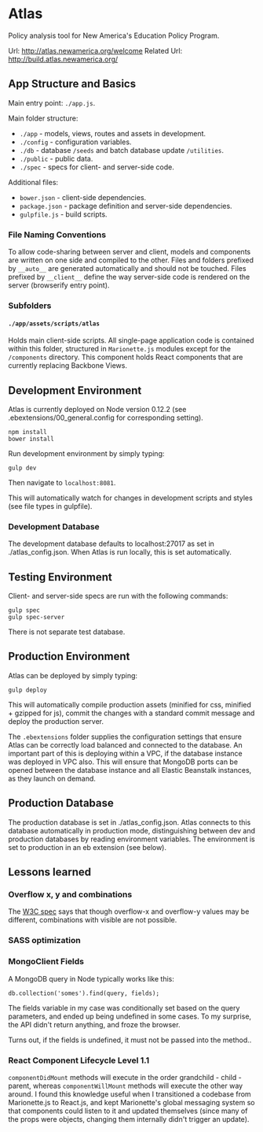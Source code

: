 # Atlas

Policy analysis tool for New America's Education Policy Program.

Url: http://atlas.newamerica.org/welcome
Related Url: http://build.atlas.newamerica.org/

## App Structure and Basics

Main entry point: ``./app.js``.

Main folder structure:
* ``./app`` - models, views, routes and assets in development.
* ``./config`` - configuration variables.
* ``./db`` - database ``/seeds`` and batch database update ``/utilities``.
* ``./public`` - public data.
* ``./spec`` - specs for client- and server-side code.

Additional files:
* ``bower.json`` - client-side dependencies.
* ``package.json`` - package definition and server-side dependencies.
* ``gulpfile.js`` - build scripts.

### File Naming Conventions

To allow code-sharing between server and client, models and components are written on one side and compiled to the other. Files and folders prefixed by ``__auto__`` are generated automatically and should not be touched. Files prefixed by ``__client__`` define the way server-side code is rendered on the server (browserify entry point).

### Subfolders

#### ``./app/assets/scripts/atlas``

Holds main client-side scripts. All single-page application code is contained within this folder, structured in ``Marionette.js`` modules except for the ``/components`` directory. This component holds React components that are currently replacing Backbone Views.

## Development Environment

Atlas is currently deployed on Node version 0.12.2 (see .ebextensions/00_general.config for corresponding setting).

	npm install
	bower install

Run development environment by simply typing:

	gulp dev

Then navigate to ``localhost:8081``.

This will automatically watch for changes in development scripts and styles (see file types in gulpfile).

### Development Database

The development database defaults to localhost:27017 as set in ./atlas_config.json. When Atlas is run locally, this is set automatically.

## Testing Environment

Client- and server-side specs are run with the following commands:

	gulp spec
	gulp spec-server

There is not separate test database.

## Production Environment

Atlas can be deployed by simply typing:

	gulp deploy

This will automatically compile production assets (minified for css, minified + gzipped for js), commit the changes with a standard commit message and deploy the production server.

The ``.ebextensions`` folder supplies the configuration settings that ensure Atlas can be correctly load balanced and connected to the database. An important part of this is deploying within a VPC, if the database instance was deployed in VPC also. This will ensure that MongoDB ports can be opened between the database instance and all Elastic Beanstalk instances, as they launch on demand.

## Production Database

The production database is set in ./atlas_config.json. Atlas connects to this database automatically in production mode, distinguishing between dev and production databases by reading environment variables. The environment is set to production in an eb extension (see below).

## Lessons learned

### Overflow x, y and combinations

The [W3C spec](http://www.w3.org/TR/css3-box/#overflow-x) says that though overflow-x and overflow-y values may be different, combinations with visible are not possible.

### SASS optimization

### MongoClient Fields

A MongoDB query in Node typically works like this:

	db.collection('somes').find(query, fields);

The fields variable in my case was conditionally set based on the query parameters, and ended up being undefined in some cases. To my surprise, the API didn't return anything, and froze the browser.

Turns out, if the fields is undefined, it must not be passed into the method..

### React Component Lifecycle Level 1.1

``componentDidMount`` methods will execute in the order grandchild - child - parent, whereas ``componentWillMount`` methods will execute the other way around. I found this knowledge useful when I transitioned a codebase from Marionette.js to React.js, and kept Marionette's global messaging system so that components could listen to it and updated themselves (since many of the props were objects, changing them internally didn't trigger an update).
